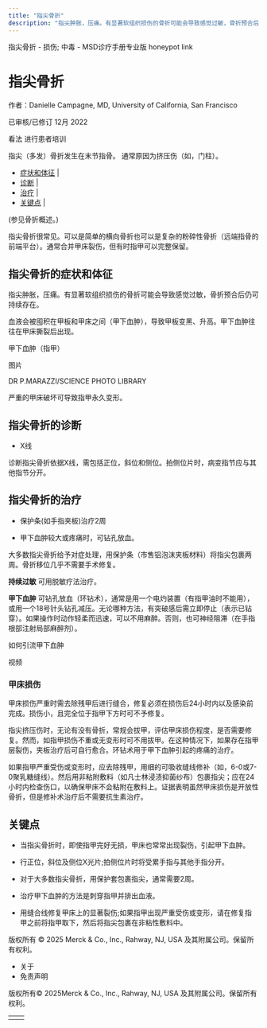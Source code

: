 ```yaml
---
title: "指尖骨折"
description: "指尖肿胀，压痛。有显著软组织损伤的骨折可能会导致感觉过敏，骨折预合后仍可持续存在。"
---
```


﻿指尖骨折 \- 损伤; 中毒 \- MSD诊疗手册专业版 honeypot link

# 指尖骨折

作者：Danielle Campagne, MD, University of California, San Francisco

已审核/已修订 12月 2022

看法 进行患者培训

指尖（多发）骨折发生在末节指骨。 通常原因为挤压伤（如，门柱）。

- [症状和体征](#症状和体征_v13387230_zh) \|
- [诊断](#诊断_v13387236_zh) \|
- [治疗](#治疗_v13387242_zh) \|
- [关键点](#关键点_v35078820_zh) \|

(参见骨折概述。)

指尖骨折很常见。可以是简单的横向骨折也可以是复杂的粉碎性骨折（远端指骨的前端平台）。通常合并甲床裂伤，但有时指甲可以完整保留。

## 指尖骨折的症状和体征

指尖肿胀，压痛。有显著软组织损伤的骨折可能会导致感觉过敏，骨折预合后仍可持续存在。

血液会被囤积在甲板和甲床之间（甲下血肿），导致甲板变黑、升高。甲下血肿往往在甲床撕裂后出现。

甲下血肿（指甲）



图片

DR P.MARAZZI/SCIENCE PHOTO LIBRARY

严重的甲床破坏可导致指甲永久变形。

## 指尖骨折的诊断

- X线


诊断指尖骨折依据X线，需包括正位，斜位和侧位。拍侧位片时，病变指节应与其他指节分开。

## 指尖骨折的治疗

- 保护条(如手指夹板)治疗2周

- 甲下血肿较大或疼痛时，可钻孔放血。


大多数指尖骨折给予对症处理，用保护条（市售铝泡沫夹板材料）将指尖包裹两周。骨折移位几乎不需要手术修复。

**持续过敏** 可用脱敏疗法治疗。

**甲下血肿** 可钻孔放血（环钻术），通常是用一个电灼装置（有指甲油时不能用），或用一个18号针头钻孔减压。无论哪种方法，有突破感后需立即停止（表示已钻穿）。如果操作时动作轻柔而迅速，可以不用麻醉。否则，也可神经阻滞（在手指根部注射局部麻醉剂）。

如何引流甲下血肿



视频

### 甲床损伤

甲床损伤严重时需去除残甲后进行缝合，修复必须在损伤后24小时内以及感染前完成。损伤小，且完全位于指甲下方时可不予修复。

指尖挤压伤时，无论有没有骨折，常规会拔甲，评估甲床损伤程度，是否需要修复。然而，如指甲损伤不重或无变形时可不用拔甲。在这种情况下，如果存在指甲层裂伤，夹板治疗后可自行愈合。环钻术用于甲下血肿引起的疼痛的治疗。

如果指甲严重受伤或变形时，应去除残甲，用细的可吸收缝线修补（如，6-0或7-0聚乳糖缝线）。然后用非粘附敷料（如凡士林浸渍抑菌纱布）包裹指尖；应在24小时内检查伤口，以确保甲床不会粘附在敷料上。证据表明虽然甲床损伤是开放性骨折，但是修补术治疗后不需要抗生素治疗。

## 关键点

- 当指尖骨折时，即使指甲完好无损，甲床也常常出现裂伤，引起甲下血肿。

- 行正位，斜位及侧位X光片;拍侧位片时将受累手指与其他手指分开。

- 对于大多数指尖骨折，用保护套包裹指尖，通常需要2周。

- 治疗甲下血肿的方法是刺穿指甲并排出血液。

- 用缝合线修复甲床上的显著裂伤;如果指甲出现严重受伤或变形，请在修复指甲之前将指甲取下，然后将指尖包裹在非粘性敷料中。




版权所有 © 2025
Merck & Co., Inc., Rahway, NJ, USA 及其附属公司。保留所有权利。

- 关于
- 免责声明

版权所有© 2025Merck & Co., Inc., Rahway, NJ, USA 及其附属公司。保留所有权利。

|     |     |
| --- | --- |
|  |  |